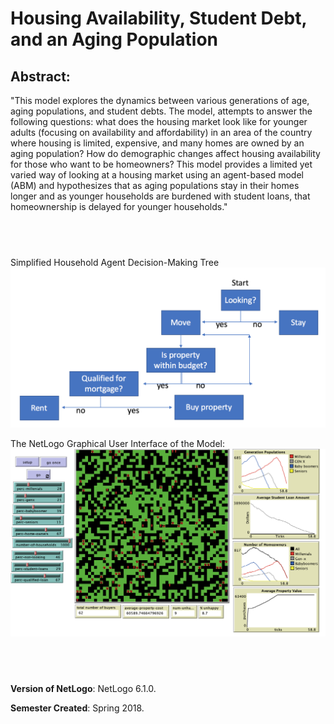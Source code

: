 # Housing Availability, Student Debt, and an Aging Population

## Abstract: 

"This model explores the dynamics between various generations of age, aging populations, and student debts.  The model, attempts to answer the following questions: what does the housing market look like for younger adults (focusing on availability and affordability) in an area of the country where housing is limited, expensive, and many homes are owned by an aging population? How do demographic changes affect housing availability for those who want to be homeowners?  This model provides a limited yet varied way of looking at a housing market using an agent-based model (ABM) and hypothesizes that as aging populations stay in their homes longer and as younger households are burdened with student loans, that homeownership is delayed for younger households."


## &nbsp;
Simplified Household Agent Decision-Making Tree
![Decision-Making](DecisionMaking.png)


The NetLogo Graphical User Interface of the Model: 
![The NetLogo Graphical User Interface](GUI.png)

## &nbsp;

**Version of NetLogo**: NetLogo 6.1.0.

**Semester Created**: Spring 2018.